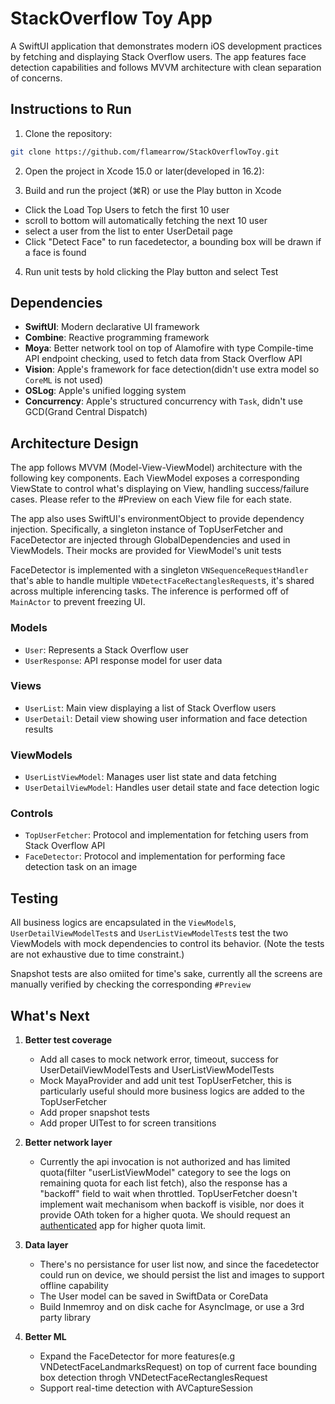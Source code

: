 # StackOverflow Toy App

A SwiftUI application that demonstrates modern iOS development practices by fetching and displaying Stack Overflow users. The app features face detection capabilities and follows MVVM architecture with clean separation of concerns.

## Instructions to Run

1. Clone the repository:
```bash
git clone https://github.com/flamearrow/StackOverflowToy.git
```

2. Open the project in Xcode 15.0 or later(developed in 16.2):

3. Build and run the project (⌘R) or use the Play button in Xcode
  * Click the Load Top Users to fetch the first 10 user
  * scroll to bottom will automatically fetching the next 10 user
  * select a user from the list to enter UserDetail page
  * Click "Detect Face" to run facedetector, a bounding box will be drawn if a face is found

4. Run unit tests by hold clicking the Play button and select Test

## Dependencies

- **SwiftUI**: Modern declarative UI framework
- **Combine**: Reactive programming framework
- **Moya**: Better network tool on top of Alamofire with type Compile-time API endpoint checking, used to fetch data from Stack Overflow API
- **Vision**: Apple's framework for face detection(didn't use extra model so `CoreML` is not used)
- **OSLog**: Apple's unified logging system
- **Concurrency**: Apple's structured concurrency with `Task`, didn't use GCD(Grand Central Dispatch)

## Architecture Design

The app follows MVVM (Model-View-ViewModel) architecture with the following key components. Each ViewModel exposes a corresponding ViewState to control what's displaying on View, handling success/failure cases. Please refer to the #Preview on each View file for each state.

The app also uses SwiftUI's environmentObject to provide dependency injection. Specifically, a singleton instance of TopUserFetcher and FaceDetector are injected through GlobalDependencies and used in ViewModels. Their mocks are provided for ViewModel's unit tests

FaceDetector is implemented with a singleton `VNSequenceRequestHandler` that's able to handle multiple `VNDetectFaceRectanglesRequest`s, it's shared across multiple inferencing tasks. The inference is performed off of `MainActor` to prevent freezing UI.

### Models
- `User`: Represents a Stack Overflow user
- `UserResponse`: API response model for user data

### Views
- `UserList`: Main view displaying a list of Stack Overflow users
- `UserDetail`: Detail view showing user information and face detection results

### ViewModels
- `UserListViewModel`: Manages user list state and data fetching
- `UserDetailViewModel`: Handles user detail state and face detection logic


### Controls
- `TopUserFetcher`: Protocol and implementation for fetching users from Stack Overflow API
- `FaceDetector`: Protocol and implementation for performing face detection task on an image

## Testing
All business logics are encapsulated in the `ViewModel`s, `UserDetailViewModelTest`s and `UserListViewModelTest`s test the two ViewModels with mock dependencies to control its behavior. (Note the tests are not exhaustive due to time constraint.)

Snapshot tests are also omiited for time's sake, currently all the screens are manually verified by checking the corresponding `#Preview`
                                
## What's Next
1. **Better test coverage**
   - Add all cases to mock network error, timeout, success for UserDetailViewModelTests and UserListViewModelTests
   - Mock MayaProvider and add unit test TopUserFetcher, this is particularly useful should more business logics are added to the TopUserFetcher
   - Add proper snapshot tests
   - Add proper UITest to for screen transitions

2. **Better network layer**
   - Currently the api invocation is not authorized and has limited quota(filter "userListViewModel" category to see the logs on remaining quota for each list fetch), also the response has a "backoff" field to wait when throttled. TopUserFetcher doesn't implement wait mechanisom when backoff is visible, nor does it provide OAth token for a higher quota. We should request an [authenticated](https://api.stackexchange.com/docs/authentication) app for higher quota limit.

3. **Data layer**
   - There's no persistance for user list now, and since the facedetector could run on device, we should persist the list and images to support offline capability
   - The User model can be saved in SwiftData or CoreData
   - Build Inmemroy and on disk cache for AsyncImage, or use a 3rd party library

4. **Better ML**
   - Expand the FaceDetector for more features(e.g VNDetectFaceLandmarksRequest) on top of current face bounding box detection throgh VNDetectFaceRectanglesRequest
   - Support real-time detection with AVCaptureSession
